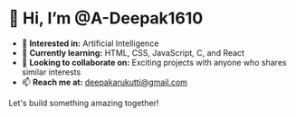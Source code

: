 # 👋 Hi, I’m @A-Deepak1610

- 👀 **Interested in:** Artificial Intelligence 
- 🌱 **Currently learning:** HTML, CSS, JavaScript, C, and React  
- 💞️ **Looking to collaborate on:** Exciting projects with anyone who shares similar interests  
- 📫 **Reach me at:** [deepakarukutti@gmail.com](mailto:deepakarukutti@gmail.com)

Let's build something amazing together!
